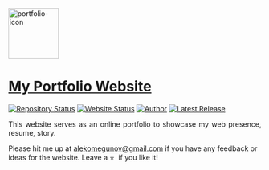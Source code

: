 <img src="https://image.flaticon.com/icons/svg/168/168774.svg" width = "100px" height = "100px" alt="portfolio-icon">

# <a href="https://fishand4ips.github.io/me.github.io/" target="_blank">My Portfolio Website</a>

[![Repository Status](https://img.shields.io/badge/Repository%20Status-Maintained-dark%20green.svg)](https://github.com/fishand4ips/me.github.io)
[![Website Status](https://img.shields.io/badge/Website%20Status-Online-green)](https://fishand4ips.github.io/me.github.io/)
[![Author](https://img.shields.io/badge/Author-Aditya%20Vikram%20Singh-blue.svg)](https://www.linkedin.com/in/sasha-komegunov/)
[![Latest Release](https://img.shields.io/badge/Latest%20Release-12%20August%202020-yellow.svg)](https://github.com/fishand4ips/me.github.io/commits/master)

<p align="justify">This website serves as an online portfolio to showcase my web presence, resume, story.</p>

Please hit me up at <a href ="alekomegunov@gmail.com">alekomegunov@gmail.com</a> if you have any feedback or ideas for the website.
Leave a :star: &nbsp;if you like it!

